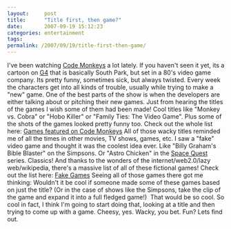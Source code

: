 ```yaml
---
layout:     post
title:      "Title first, then game?"
date:       2007-09-19 15:12:23
categories: entertainment
tags:  
permalink: /2007/09/19/title-first-then-game/
---
```

I've been watching [Code Monkeys](http://g4tv.com/codemonkeys/) a lot lately. If you haven't seen it yet, its a cartoon on [G4](http://g4tv.com) that is basically South Park, but set in a 80's video game company. Its pretty funny, sometimes sick, but always twisted. Every week the characters get into all kinds of trouble, usually while trying to make a "new" game. One of the best parts of the show is when the developers are either talking about or pitching their new games. Just from hearing the titles of the games I wish some of them had been made! Cool titles like "Monkey vs. Cobra" or "Hobo Killer" or "Family Ties: The Video Game". Plus some of the shots of the games looked pretty funny too. Check out the whole list here: [Games featured on Code Monkeys](http://en.wikipedia.org/wiki/Games_featured_on_Code_Monkeys) All of those wacky titles reminded me of all the times in other movies, TV shows, games, etc. I saw a "fake" video game and thought it was the coolest idea ever. Like "Billy Graham's Bible Blaster" on the Simpsons. Or "Astro Chicken" in the [Space Quest](http://www.spacequest.net/sq3/) series. Classics! And thanks to the wonders of the internet/web2.0/lazy web/wikipedia, there's a massive list of all of these fictional games! Check out the list here: [Fake Games](http://en.wikipedia.org/wiki/List_of_fictional_electronic_games) Seeing all of those games there got me thinking: Wouldn't it be cool if someone made some of these games based on just the title? (Or in the case of shows like the Simpsons, take the clip of the game and expand it into a full fledged game!)  That would be so cool. So cool in fact, I think I'm going to start doing that, looking at a title and then trying to come up with a game. Cheesy, yes. Wacky, you bet. Fun? Lets find out.
